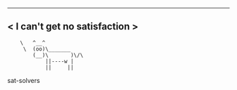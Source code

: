  _____________________________
< I can't get no satisfaction >
 -----------------------------
        \   ^__^
         \  (oo)\_______
            (__)\       )\/\
                ||----w |
                ||     ||

sat-solvers
